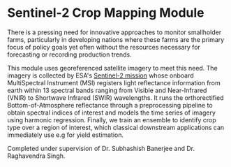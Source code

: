# Sentinel-2 Crop Mapping Module
There is a pressing need for innovative approaches to monitor smallholder farms, particularly in developing nations where these farms are the primary focus of policy goals yet often without the resources necessary for forecasting or recording production trends.

This module uses georeferenced satellite imagery to meet this need. The imagery is collected by ESA's [Sentinel-2 mission](https://sentinel.esa.int/web/sentinel/missions) whose onboard MultiSpectral Instrument (MSI) registers light reflectance information from earth within 13 spectral bands ranging from Visible and Near-Infrared (VNIR) to Shortwave Infrared (SWIR) wavelengths. It runs the orthorectified Bottom-of-Atmosphere reflectance through a preprocessing pipeline to obtain spectral indices of interest and models the time series of imagery using harmonic regression. Finally, we train an ensemble to identify crop type over a region of interest, which classical downstream applications can immediately use e.g for yield estimation.

Completed under supervision of Dr. Subhashish Banerjee and Dr. Raghavendra Singh.
